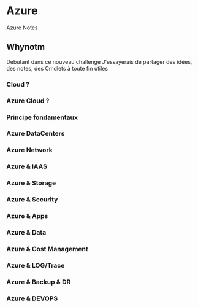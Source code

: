 # Azure
Azure Notes


## Whynotm
Débutant dans ce nouveau challenge
J'essayerais de partager des idées, des notes, des Cmdlets à toute fin utiles


###  Cloud ? 


### Azure Cloud ?


### Principe fondamentaux

### Azure DataCenters


### Azure Network


### Azure & IAAS

### Azure & Storage

### Azure & Security

### Azure & Apps

### Azure & Data


### Azure & Cost Management


### Azure & LOG/Trace

### Azure & Backup & DR

### Azure & DEVOPS

